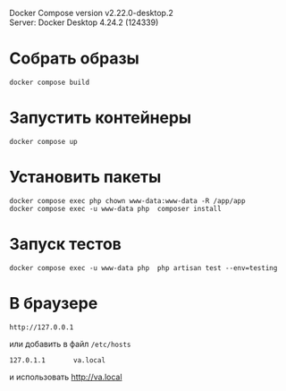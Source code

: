 Docker Compose version v2.22.0-desktop.2  
Server: Docker Desktop 4.24.2 (124339)


# Собрать образы
```
docker compose build
```
# Запустить контейнеры
```
docker compose up
```

# Установить пакеты
```
docker compose exec php chown www-data:www-data -R /app/app
docker compose exec -u www-data php  composer install
```
# Запуск тестов
```
docker compose exec -u www-data php  php artisan test --env=testing
```

# В браузере
```
http://127.0.0.1
```
или добавить в файл ```/etc/hosts```
```
127.0.1.1       va.local
```
и использовать http://va.local